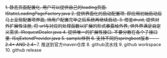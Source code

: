 <s> 1. 静态页面配置化. 用户可以提供自己的loading页面.   IStaticLoadingPageFactory.java </s>
<s> 2. 提供界面化的启动配置项. 即应用初始启动后马上呈现配置项界面, 待用户配置完毕之后系统再继续启动. </s> 
<s> 3. 借鉴druid, 提供对外扩展性注册, 将 url与对应的处理函数以扩展的形式暴露给外界, 供外界满足自定义需求.  IRequestDealer.java  </s>
<s> 4. 提供唯一的扩展性接口. 不要分散在各个子接口里. ISsjExtendProvider.java  </s>
<s> 5. sample样例  </s>
<s> 6. 支持不同的springboot版本 —— 2.4+ AND 2.4-  </s>
7. 推送到官方maven仓库
8. github流水线
9. github workspace
10. github release